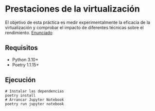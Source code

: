 # Prestaciones de la virtualización

El objetivo de esta práctica es medir experimentalmente la eficacia de la
virtualización y comprobar el impacto de diferentes técnicas sobre el
rendimiento. [Enunciado]

## Requisitos

- Python 3.10+
- Poetry 1.1.15+

## Ejecución

```shell
# Instalar las dependencias
poetry install
# Arrancar Jupyter Notebook
poetry run jupyter notebook
```

[Enunciado]: P6_vm_performance_nov2021.pdf